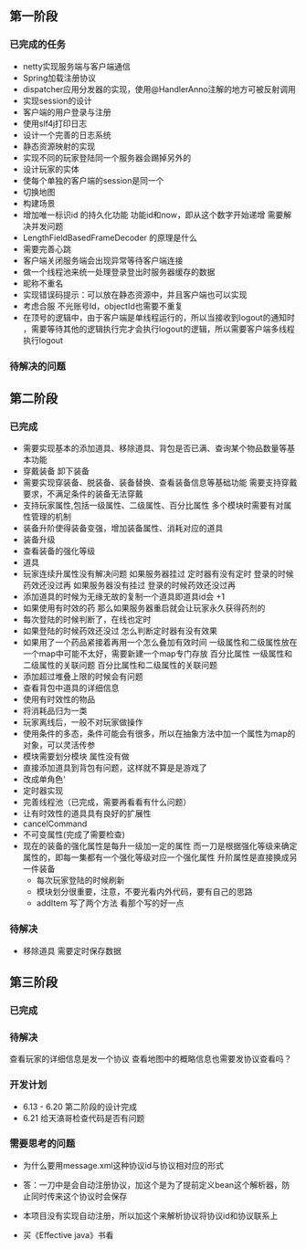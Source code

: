 ## 第一阶段
### 已完成的任务
* netty实现服务端与客户端通信
* Spring加载注册协议
* dispatcher应用分发器的实现，使用@HandlerAnno注解的地方可被反射调用
* 实现session的设计
* 客户端的用户登录与注册
* 使用slf4j打印日志
* 设计一个完善的日志系统
* 静态资源映射的实现
* 实现不同的玩家登陆同一个服务器会踢掉另外的
* 设计玩家的实体
* 使每个单独的客户端的session是同一个
* 切换地图
* 构建场景
* 增加唯一标识id 的持久化功能 功能id和now，即从这个数字开始递增 需要解决并发问题
* LengthFieldBasedFrameDecoder 的原理是什么
* 需要完善心跳
* 客户端关闭服务端会出现异常等待客户端连接
* 做一个线程池来统一处理登录登出时服务器缓存的数据
* 昵称不重名
* 实现错误码提示：可以放在静态资源中，并且客户端也可以实现
* 考虑合服 不光账号Id，objectId也需要不重复
* 在顶号的逻辑中，由于客户端是单线程运行的，所以当接收到logout的通知时
，需要等待其他的逻辑执行完才会执行logout的逻辑，所以需要客户端多线程执行logout

### 待解决的问题

## 第二阶段
### 已完成
* 需要实现基本的添加道具、移除道具、背包是否已满、查询某个物品数量等基本功能
* 穿戴装备 卸下装备
* 需要实现穿装备、脱装备、装备替换、查看装备信息等基础功能
  需要支持穿戴要求，不满足条件的装备无法穿戴
* 支持玩家属性,包括一级属性、二级属性、百分比属性
    多个模块时需要有对属性管理的机制
* 装备升阶使得装备变强，增加装备属性、消耗对应的道具
* 装备升级
* 查看装备的强化等级
* 道具
* 玩家连续升属性没有解决问题
如果服务器挂过 定时器有没有定时
登录的时候药效还没过再
如果服务器没有挂过
登录的时候药效还没过再
* 添加道具的时候为无缘无故的复制一个道具即道具id会 +1
* 如果使用有时效的药 那么如果服务器重启就会让玩家永久获得药剂的
* 每次登陆的时候判断了，在线也定时
* 如果登陆的时候药效还没过 怎么判断定时器有没有效果
* 如果用了一个药品紧接着再用一个怎么叠加有效时间
  一级属性和二级属性放在一个map中可能不太好，需要新建一个map专门存放 百分比属性
  一级属性和二级属性的关联问题
  百分比属性和二级属性的关联问题
* 添加超过堆叠上限的时候会有问题
* 查看背包中道具的详细信息
* 使用有时效性的物品
* 将消耗品归为一类
* 玩家离线后，一般不对玩家做操作
* 使用条件的多态，条件可能会有很多，所以在抽象方法中加一个属性为map的对象，可以灵活传参
* 模块需要划分模块 属性没有做
* 直接添加道具到背包有问题，这样就不算是是游戏了
* 改成单角色'
* 定时器实现
* 完善线程池（已完成，需要再看看有什么问题）
* 让有时效性的道具具有良好的扩展性
* cancelCommand
* 不可变属性(完成了需要检查)
* 现在的装备的强化属性是每升一级加一定的属性  而一刀是根据强化等级来确定属性的，即每一集都有一个强化等级对应一个强化属性
  升阶属性是直接换成另一件装备
  * 每次玩家登陆的时候刷新
  * 模块划分很重要，注意，不要光看内外代码，要有自己的思路
  * addItem 写了两个方法 看那个写的好一点

### 待解决
* 移除道具
需要定时保存数据



## 第三阶段
### 已完成
   
### 待解决
查看玩家的详细信息是发一个协议
查看地图中的概略信息也需要发协议查看吗？

### 开发计划

* 6.13 - 6.20 第二阶段的设计完成
* 6.21 给天滈哥检查代码是否有问题

### 需要思考的问题
* 为什么要用message.xml这种协议id与协议相对应的形式
* 答：一刀中是会自动注册协议，加这个是为了提前定义bean这个解析器，防止同时传来这个协议时会保存
* 本项目没有实现自动注册，所以加这个来解析协议将协议id和协议联系上

* 买《Effective java》书看

